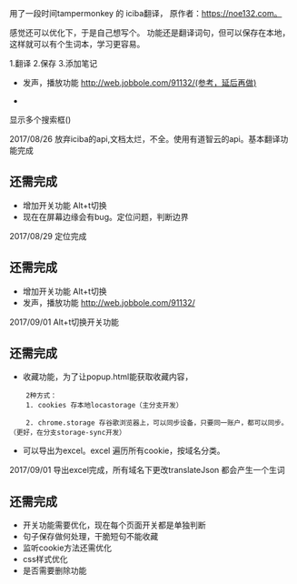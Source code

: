 用了一段时间tampermonkey 的 iciba翻译，
原作者：https://noe132.com。

感觉还可以优化下，于是自己想写个。
功能还是翻译词句，但可以保存在本地，这样就可以有个生词本，学习更容易。

1.翻译
2.保存
3.添加笔记
- 发声，播放功能 http://web.jobbole.com/91132/(参考，延后再做)
*
显示多个搜索框()

2017/08/26 放弃iciba的api,文档太烂，不全。使用有道智云的api。基本翻译功能完成
## 还需完成
- 增加开关功能 Alt+t切换
- 现在在屏幕边缘会有bug。定位问题，判断边界

2017/08/29 定位完成
## 还需完成
- 增加开关功能 Alt+t切换
- 发声，播放功能 http://web.jobbole.com/91132/

2017/09/01  Alt+t切换开关功能
## 还需完成
- 收藏功能，为了让popup.html能获取收藏内容，
```
    2种方式：
    1. cookies 存本地locastorage（主分支开发）

    2. chrome.storage 存谷歌浏览器上，可以同步设备，只要同一账户，都可以同步。（更好，在分支storage-sync开发）
```
- 可以导出为excel。excel 遍历所有cookie，按域名分类。


2017/09/01  导出excel完成，所有域名下更改translateJson 都会产生一个生词
## 还需完成
- 开关功能需要优化，现在每个页面开关都是单独判断
- 句子保存做何处理，干脆短句不能收藏
- 监听cookie方法还需优化
- css样式优化
- 是否需要删除功能
